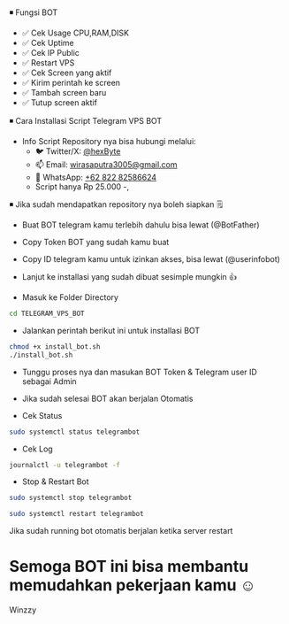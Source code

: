 ◾ Fungsi BOT 
- ✅ Cek Usage CPU,RAM,DISK
- ✅ Cek Uptime
- ✅ Cek IP Public
- ✅ Restart VPS
- ✅ Cek Screen yang aktif
- ✅ Kirim perintah ke screen
- ✅ Tambah screen baru
- ✅ Tutup screen aktif

◾ Cara Installasi Script Telegram VPS BOT
* Info Script Repository nya bisa hubungi melalui:
   * 🐦 Twitter/X: [@hexByte](https://x.com/fruitchest8474)
   * 📫 Email: [wirasaputra3005@gmail.com](mailto:wirasaputra3005@gmail.com)
   * 📱 WhatsApp: [+62 822 82586624](https://wa.me/6282282586624)
   * Script hanya Rp 25.000 -,


◾ Jika sudah mendapatkan repository nya boleh siapkan 🗒
  * Buat BOT telegram kamu terlebih dahulu bisa lewat (@BotFather)
  * Copy Token BOT yang sudah kamu buat
  * Copy ID telegram kamu untuk izinkan akses, bisa lewat (@userinfobot)
  * Lanjut ke installasi yang sudah dibuat sesimple mungkin 👍


 * Masuk ke Folder Directory
```bash
cd TELEGRAM_VPS_BOT
```
 * Jalankan perintah berikut ini untuk installasi BOT
```bash
chmod +x install_bot.sh
./install_bot.sh
```
 * Tunggu proses nya dan masukan BOT Token & Telegram user ID sebagai Admin
 * Jika sudah selesai BOT akan berjalan Otomatis

 * Cek Status
```bash
sudo systemctl status telegrambot
```
 * Cek Log
 ```bash
journalctl -u telegrambot -f
```
* Stop & Restart Bot
```bash
sudo systemctl stop telegrambot
```
```bash
sudo systemctl restart telegrambot
```
Jika sudah running bot otomatis berjalan ketika server restart
# Semoga BOT ini bisa membantu memudahkan pekerjaan kamu ☺️
Winzzy
